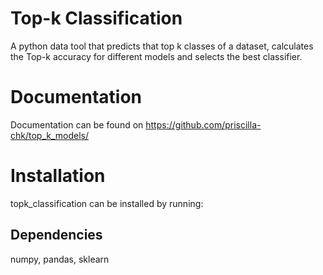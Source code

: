# Top-k Classification

A python data tool that predicts that top k classes of a dataset, calculates the Top-k accuracy for different models and selects the best classifier.

# Documentation

Documentation can be found on https://github.com/priscilla-chk/top_k_models/

# Installation

topk_classification can be installed by running:

## Dependencies
numpy, pandas, sklearn
